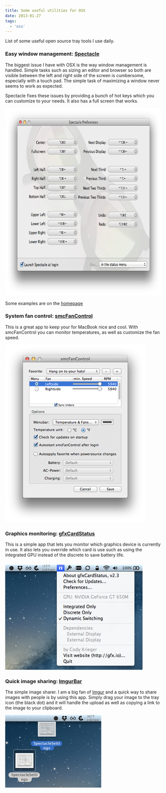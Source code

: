 ```yaml
---
title: Some useful utilities for OSX
date: 2013-01-27
tags:
  - 'osx'
---
```


List of some useful open source tray tools I use daily.

<!--more-->
<h3>Easy window management: <a href="https://github.com/eczarny/spectacle">Spectacle</a></h3>
The biggest issue I have with OSX is the way window management is handled. Simple tasks such as sizing an editor and browser so both are visible between the left and right side of the screen is cumbersome, especially with a touch pad. The simple task of maximizing a window never seems to work as expected.

Spectacle fixes these issues by providing a bunch of hot keys which you can customize to your needs. It also has a full screen that works.

<a href="/images/2013-01-27/SpectacleSettings.png"><img class="alignnone size-full wp-image-206" alt="SpectacleSettings" src="/images/2013-01-27/SpectacleSettings.png" width="730" height="603" /></a>

Some examples are on the <a href="http://spectacleapp.com">homepage</a>

<h3>System fan control: <a href="https://github.com/hholtmann/smcFanControl">smcFanControl</a></h3>
This is a great app to keep your for MacBook nice and cool. With smcFanControl you can monitor temperatures, as well as customize the fan speed.

<a href="/images/2013-01-27/smcFanControl.png"><img class="alignnone size-full wp-image-204" alt="smcFanControl" src="/images/2013-01-27/smcFanControl.png" width="451" height="572" /></a>

<h3>Graphics monitoring: <a href="https://github.com/codykrieger/gfxCardStatus">gfxCardStatus</a></h3>
This is a simple app that lets you monitor which graphics device is currently in use. It also lets you override which card is use such as using the integrated GPU instead of the discrete to save battery life.
<h3><a href="/images/2013-01-27/gfxCardStatus.png"><img class="alignnone size-full wp-image-207" alt="gfxCardStatus" src="/images/2013-01-27/gfxCardStatus.png" width="442" height="338" /></a></h3>
<h3>Quick image sharing: <a href="https://github.com/zbuc/imgurBar">ImgurBar</a></h3>
The simple image sharer.
I am a big fan of <a href="http://imgur.com">Imgur</a> and a quick way to share images with people is by using this app. Simply drag your image to the tray icon (the black dot) and it will handle the upload as well as copying a link to the image to your clipboard.

<a href="/images/2013-01-27/Imgur.png"><img class="alignnone size-full wp-image-203" alt="Imgur" src="/images/2013-01-27/Imgur.png" width="309" height="234" /></a>
